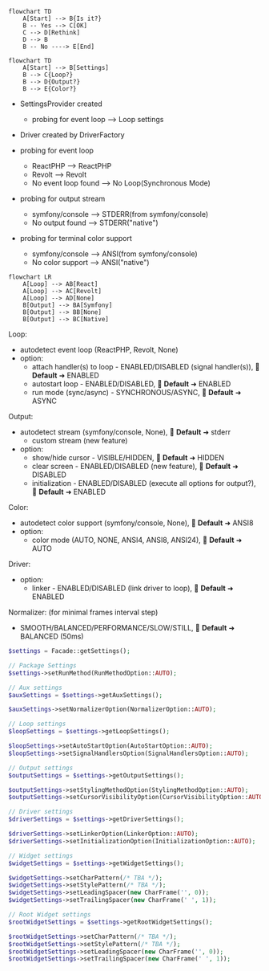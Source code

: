 ```mermaid
flowchart TD
    A[Start] --> B{Is it?}
    B -- Yes --> C[OK]
    C --> D[Rethink]
    D --> B
    B -- No ----> E[End]
```

```mermaid
flowchart TD
    A[Start] --> B[Settings] 
    B --> C{Loop?}
    B --> D{Output?}
    B --> E{Color?}
```
- SettingsProvider created 
  - probing for event loop --> Loop settings

- Driver created by DriverFactory



- probing for event loop
  - ReactPHP            --> ReactPHP
  - Revolt              --> Revolt
  - No event loop found --> No Loop(Synchronous Mode)
- probing for output stream
  - symfony/console     --> STDERR(from symfony/console)
  - No output found     --> STDERR("native")
- probing for terminal color support
  - symfony/console     --> ANSI(from symfony/console)
  - No color support    --> ANSI("native")

```mermaid
flowchart LR
    A[Loop] --> AB[React] 
    A[Loop] --> AC[Revolt] 
    A[Loop] --> AD[None]
    B[Output] --> BA[Symfony]
    B[Output] --> BB[None]
    B[Output] --> BC[Native]
```

Loop:
- autodetect event loop (ReactPHP, Revolt, None)
- option:
  - attach handler(s) to loop - ENABLED/DISABLED (signal handler(s)), 🔧 **Default** ➜ ENABLED
  - autostart loop - ENABLED/DISABLED, 🔧 **Default** ➜ ENABLED
  - run mode (sync/async) - SYNCHRONOUS/ASYNC, 🔧 **Default** ➜ ASYNC

Output:
- autodetect stream (symfony/console, None), 🔧 **Default** ➜ stderr
  - custom stream (new feature)
- option:
  - show/hide cursor - VISIBLE/HIDDEN, 🔧 **Default** ➜ HIDDEN
  - clear screen - ENABLED/DISABLED (new feature), 🔧 **Default** ➜ DISABLED
  - initialization - ENABLED/DISABLED (execute all options for output?), 🔧 **Default** ➜ ENABLED

Color:
- autodetect color support (symfony/console, None), 🔧 **Default** ➜ ANSI8
- option:
  - color mode (AUTO, NONE, ANSI4, ANSI8, ANSI24), 🔧 **Default** ➜ AUTO

Driver:
- option:
  - linker - ENABLED/DISABLED (link driver to loop), 🔧 **Default** ➜ ENABLED

Normalizer: (for minimal frames interval step)
- SMOOTH/BALANCED/PERFORMANCE/SLOW/STILL, 🔧 **Default** ➜ BALANCED (50ms)

```php
$settings = Facade::getSettings();

// Package Settings
$settings->setRunMethod(RunMethodOption::AUTO);

// Aux settings
$auxSettings = $settings->getAuxSettings();

$auxSettings->setNormalizerOption(NormalizerOption::AUTO);

// Loop settings
$loopSettings = $settings->getLoopSettings();

$loopSettings->setAutoStartOption(AutoStartOption::AUTO);
$loopSettings->setSignalHandlersOption(SignalHandlersOption::AUTO);

// Output settings
$outputSettings = $settings->getOutputSettings();

$outputSettings->setStylingMethodOption(StylingMethodOption::AUTO);
$outputSettings->setCursorVisibilityOption(CursorVisibilityOption::AUTO);

// Driver settings
$driverSettings = $settings->getDriverSettings();

$driverSettings->setLinkerOption(LinkerOption::AUTO);
$driverSettings->setInitializationOption(InitializationOption::AUTO);

// Widget settings
$widgetSettings = $settings->getWidgetSettings();

$widgetSettings->setCharPattern(/* TBA */);
$widgetSettings->setStylePattern(/* TBA */);
$widgetSettings->setLeadingSpacer(new CharFrame('', 0));
$widgetSettings->setTrailingSpacer(new CharFrame(' ', 1));

// Root Widget settings
$rootWidgetSettings = $settings->getRootWidgetSettings();

$rootWidgetSettings->setCharPattern(/* TBA */);
$rootWidgetSettings->setStylePattern(/* TBA */);
$rootWidgetSettings->setLeadingSpacer(new CharFrame('', 0));
$rootWidgetSettings->setTrailingSpacer(new CharFrame(' ', 1));

```
